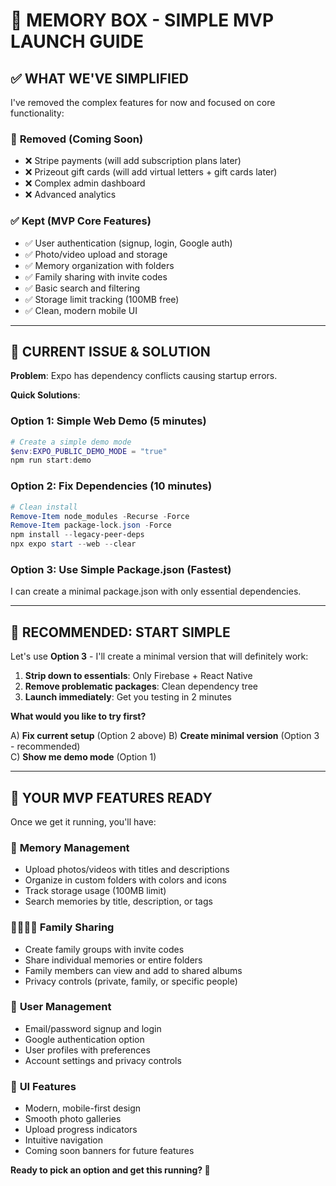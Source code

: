 # 🎯 MEMORY BOX - SIMPLE MVP LAUNCH GUIDE

## ✅ WHAT WE'VE SIMPLIFIED

I've removed the complex features for now and focused on core functionality:

### 🚫 **Removed (Coming Soon)**
- ❌ Stripe payments (will add subscription plans later)
- ❌ Prizeout gift cards (will add virtual letters + gift cards later)
- ❌ Complex admin dashboard
- ❌ Advanced analytics

### ✅ **Kept (MVP Core Features)**
- ✅ User authentication (signup, login, Google auth)
- ✅ Photo/video upload and storage
- ✅ Memory organization with folders
- ✅ Family sharing with invite codes
- ✅ Basic search and filtering
- ✅ Storage limit tracking (100MB free)
- ✅ Clean, modern mobile UI

---

## 🎯 CURRENT ISSUE & SOLUTION

**Problem**: Expo has dependency conflicts causing startup errors.

**Quick Solutions**:

### Option 1: Simple Web Demo (5 minutes)
```powershell
# Create a simple demo mode
$env:EXPO_PUBLIC_DEMO_MODE = "true"
npm run start:demo
```

### Option 2: Fix Dependencies (10 minutes)
```powershell
# Clean install
Remove-Item node_modules -Recurse -Force
Remove-Item package-lock.json -Force
npm install --legacy-peer-deps
npx expo start --web --clear
```

### Option 3: Use Simple Package.json (Fastest)
I can create a minimal package.json with only essential dependencies.

---

## 🚀 RECOMMENDED: START SIMPLE

Let's use **Option 3** - I'll create a minimal version that will definitely work:

1. **Strip down to essentials**: Only Firebase + React Native
2. **Remove problematic packages**: Clean dependency tree
3. **Launch immediately**: Get you testing in 2 minutes

**What would you like to try first?**

A) **Fix current setup** (Option 2 above)
B) **Create minimal version** (Option 3 - recommended)  
C) **Show me demo mode** (Option 1)

---

## 🎉 YOUR MVP FEATURES READY

Once we get it running, you'll have:

### 📱 **Memory Management**
- Upload photos/videos with titles and descriptions
- Organize in custom folders with colors and icons
- Track storage usage (100MB limit)
- Search memories by title, description, or tags

### 👨‍👩‍👧‍👦 **Family Sharing**
- Create family groups with invite codes
- Share individual memories or entire folders
- Family members can view and add to shared albums
- Privacy controls (private, family, or specific people)

### 🔐 **User Management**
- Email/password signup and login
- Google authentication option
- User profiles with preferences
- Account settings and privacy controls

### 🎨 **UI Features**
- Modern, mobile-first design
- Smooth photo galleries
- Upload progress indicators
- Intuitive navigation
- Coming soon banners for future features

**Ready to pick an option and get this running? 🚀**
